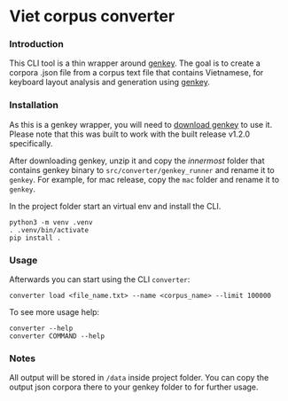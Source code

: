 # Viet corpus converter

### Introduction

This CLI tool is a thin wrapper around [genkey](https://github.com/semilin/genkey). The goal is to create a corpora .json file from a corpus text file that contains Vietnamese, for keyboard layout analysis and generation using [genkey](https://github.com/semilin/genkey).

### Installation

As this is a genkey wrapper, you will need to [download genkey](https://github.com/semilin/genkey/releases/tag/v1.2.0) to use it. Please note that this was built to work with the built release v1.2.0 specifically.

After downloading genkey, unzip it and copy the _innermost_ folder that contains genkey binary to `src/converter/genkey_runner` and rename it to `genkey`. For example, for mac release, copy the `mac` folder and rename it to `genkey`.

In the project folder start an virtual env and install the CLI.

```
python3 -m venv .venv
. .venv/bin/activate
pip install .
```

### Usage

Afterwards you can start using the CLI `converter`:

```
converter load <file_name.txt> --name <corpus_name> --limit 100000
```

To see more usage help:

```
converter --help
converter COMMAND --help
```

### Notes

All output will be stored in `/data` inside project folder. You can copy the output json corpora there to your genkey folder to for further usage.
